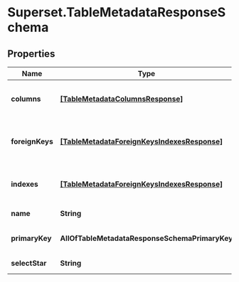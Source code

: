 # Superset.TableMetadataResponseSchema

## Properties
Name | Type | Description | Notes
------------ | ------------- | ------------- | -------------
**columns** | [**[TableMetadataColumnsResponse]**](TableMetadataColumnsResponse.md) | A list of columns and their metadata | [optional] 
**foreignKeys** | [**[TableMetadataForeignKeysIndexesResponse]**](TableMetadataForeignKeysIndexesResponse.md) | A list of foreign keys and their metadata | [optional] 
**indexes** | [**[TableMetadataForeignKeysIndexesResponse]**](TableMetadataForeignKeysIndexesResponse.md) | A list of indexes and their metadata | [optional] 
**name** | **String** | The name of the table | [optional] 
**primaryKey** | **AllOfTableMetadataResponseSchemaPrimaryKey** | Primary keys metadata | [optional] 
**selectStar** | **String** | SQL select star | [optional] 
